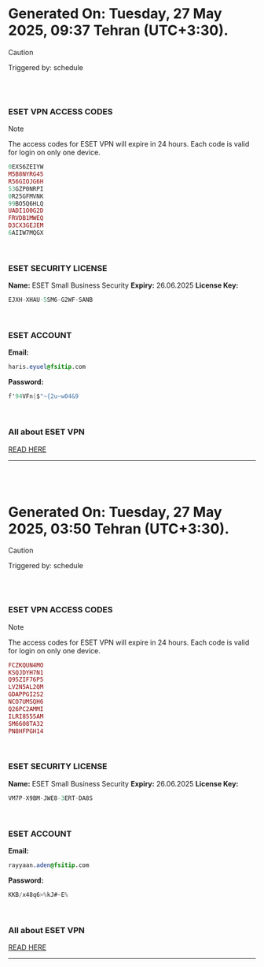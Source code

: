 # Generated On: Tuesday, 27 May 2025, 09:37 Tehran (UTC+3:30).

> [!CAUTION]
> Triggered by: schedule

<br><br>

### ESET VPN ACCESS CODES

> [!NOTE]
> The access codes for ESET VPN will expire in 24 hours.
> Each code is valid for login on only one device.

```ruby
0EXS6ZEIYW
M5B8NYRG45
R56GIOJG6H
53GZP0NRPI
0R25GFMVNK
99BO5Q6HLQ
UADI1O0G2D
FRVDB1MWEQ
D3CX3GEJEM
6AIIW7MQGX
```

<br>

### ESET SECURITY LICENSE

**Name:** ESET Small Business Security
**Expiry:** 26.06.2025
**License Key:**

```POV-Ray SDL
EJXH-XHAU-5SM6-G2WF-SANB
```

<br>

### ESET ACCOUNT

**Email:**

```CSS
haris.eyuel@fsitip.com
```

**Password:**

```POV-Ray SDL
f'94VFn|$"~{2u~w04&9
```

<br>

### All about ESET VPN

[READ HERE](https://t.me/F_NiREvil/2113)

---

<br><br>

# Generated On: Tuesday, 27 May 2025, 03:50 Tehran (UTC+3:30).

> [!CAUTION]
> Triggered by: schedule

<br><br>

### ESET VPN ACCESS CODES

> [!NOTE]
> The access codes for ESET VPN will expire in 24 hours.
> Each code is valid for login on only one device.

```ruby
FCZKQUN4MO
KSQJDYH7N1
Q95ZIF76P5
LV2N5AL2QM
GDAPPGI2S2
NCO7UMSQH6
Q26PC2AMMI
ILRI8555AM
SM6608TA32
PN8HFPGH14
```

<br>

### ESET SECURITY LICENSE

**Name:** ESET Small Business Security
**Expiry:** 26.06.2025
**License Key:**

```POV-Ray SDL
VM7P-X9BM-JWE8-3ERT-DA8S
```

<br>

### ESET ACCOUNT

**Email:**

```CSS
rayyaan.aden@fsitip.com
```

**Password:**

```POV-Ray SDL
KKB/x48q6>%kJ#~E%
```

<br>

### All about ESET VPN

[READ HERE](https://t.me/F_NiREvil/2113)

---

<br><br>

